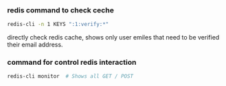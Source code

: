 ### redis command to check ceche

```bash
redis-cli -n 1 KEYS ":1:verify:*"
```
directly check redis cache, shows only user emiles that need to be verified their email address. <br />
### command for control redis interaction
```bash
redis-cli monitor  # Shows all GET / POST 
```